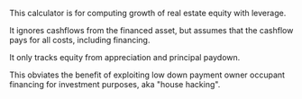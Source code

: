 This calculator is for computing growth of real estate equity with leverage.

It ignores cashflows from the financed asset, but assumes that the cashflow pays for all costs, including financing.

It only tracks equity from appreciation and principal paydown.

This obviates the benefit of exploiting low down payment owner occupant financing for investment purposes, aka "house hacking".